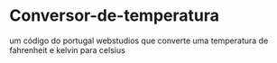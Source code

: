 # Conversor-de-temperatura
um código do portugal webstudios que converte uma temperatura de fahrenheit e kelvin para celsius
